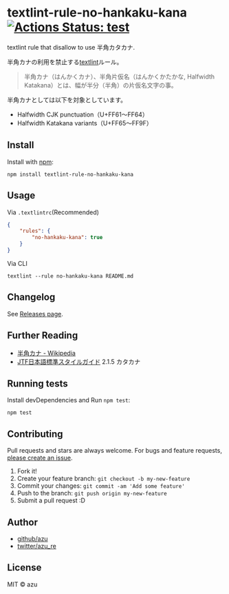 # textlint-rule-no-hankaku-kana [![Actions Status: test](https://github.com/textlint-ja/textlint-rule-no-hankaku-kana/workflows/test/badge.svg)](https://github.com/textlint-ja/textlint-rule-no-hankaku-kana/actions?query=workflow%3A"test")

textlint rule that disallow to use 半角カタカナ.

半角カナの利用を禁止する[textlint](https://github.com/textlint/textlint "textlint")ルール。

> 半角カナ（はんかくカナ）、半角片仮名（はんかくかたかな, Halfwidth Katakana）とは、幅が半分（半角）の片仮名文字の事。

半角カナとしては以下を対象としています。

- Halfwidth CJK punctuation（U+FF61〜FF64）
- Halfwidth Katakana variants（U+FF65〜FF9F）

## Install

Install with [npm](https://www.npmjs.com/):

    npm install textlint-rule-no-hankaku-kana

## Usage

Via `.textlintrc`(Recommended)


```json
{
    "rules": {
        "no-hankaku-kana": true
    }
}
```

Via CLI

```
textlint --rule no-hankaku-kana README.md
```

## Changelog

See [Releases page](https://github.com/textlint-ja/textlint-rule-no-hankaku-kana/releases).

## Further Reading

- [半角カナ - Wikipedia](https://ja.wikipedia.org/wiki/%E5%8D%8A%E8%A7%92%E3%82%AB%E3%83%8A "半角カナ - Wikipedia")
- [JTF日本語標準スタイルガイド](https://github.com/azu/textlint-rule-preset-JTF-style "JTF日本語標準スタイルガイド") 2.1.5 カタカナ

## Running tests

Install devDependencies and Run `npm test`:

    npm test

## Contributing

Pull requests and stars are always welcome.
For bugs and feature requests, [please create an issue](https://github.com/textlint-ja/textlint-rule-no-hankaku-kana/issues).

1. Fork it!
2. Create your feature branch: `git checkout -b my-new-feature`
3. Commit your changes: `git commit -am 'Add some feature'`
4. Push to the branch: `git push origin my-new-feature`
5. Submit a pull request :D

## Author

- [github/azu](https://github.com/azu)
- [twitter/azu_re](http://twitter.com/azu_re)

## License

MIT © azu
